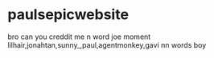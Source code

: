 # paulsepicwebsite
bro can you creddit me n word joe moment lilhair,jonahtan,sunny_,paul,agentmonkey,gavi nn words boy
